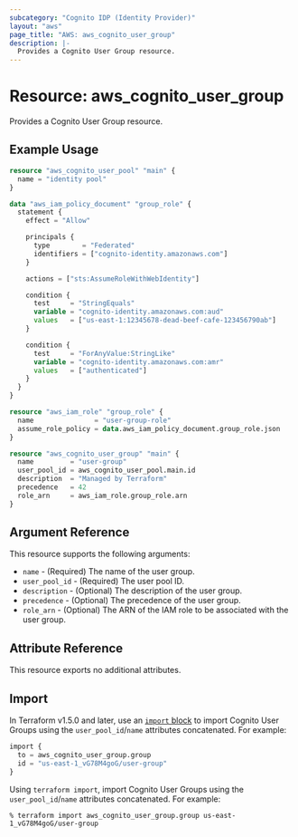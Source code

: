 ```yaml
---
subcategory: "Cognito IDP (Identity Provider)"
layout: "aws"
page_title: "AWS: aws_cognito_user_group"
description: |-
  Provides a Cognito User Group resource.
---
```


# Resource: aws_cognito_user_group

Provides a Cognito User Group resource.

## Example Usage

```terraform
resource "aws_cognito_user_pool" "main" {
  name = "identity pool"
}

data "aws_iam_policy_document" "group_role" {
  statement {
    effect = "Allow"

    principals {
      type        = "Federated"
      identifiers = ["cognito-identity.amazonaws.com"]
    }

    actions = ["sts:AssumeRoleWithWebIdentity"]

    condition {
      test     = "StringEquals"
      variable = "cognito-identity.amazonaws.com:aud"
      values   = ["us-east-1:12345678-dead-beef-cafe-123456790ab"]
    }

    condition {
      test     = "ForAnyValue:StringLike"
      variable = "cognito-identity.amazonaws.com:amr"
      values   = ["authenticated"]
    }
  }
}

resource "aws_iam_role" "group_role" {
  name               = "user-group-role"
  assume_role_policy = data.aws_iam_policy_document.group_role.json
}

resource "aws_cognito_user_group" "main" {
  name         = "user-group"
  user_pool_id = aws_cognito_user_pool.main.id
  description  = "Managed by Terraform"
  precedence   = 42
  role_arn     = aws_iam_role.group_role.arn
}
```

## Argument Reference

This resource supports the following arguments:

* `name` - (Required) The name of the user group.
* `user_pool_id` - (Required) The user pool ID.
* `description` - (Optional) The description of the user group.
* `precedence` - (Optional) The precedence of the user group.
* `role_arn` - (Optional) The ARN of the IAM role to be associated with the user group.

## Attribute Reference

This resource exports no additional attributes.

## Import

In Terraform v1.5.0 and later, use an [`import` block](https://developer.hashicorp.com/terraform/language/import) to import Cognito User Groups using the `user_pool_id`/`name` attributes concatenated. For example:

```terraform
import {
  to = aws_cognito_user_group.group
  id = "us-east-1_vG78M4goG/user-group"
}
```

Using `terraform import`, import Cognito User Groups using the `user_pool_id`/`name` attributes concatenated. For example:

```console
% terraform import aws_cognito_user_group.group us-east-1_vG78M4goG/user-group
```
